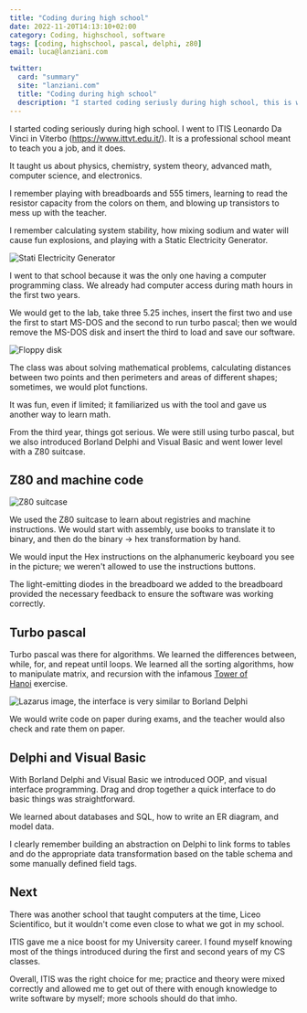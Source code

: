 ```yaml
---
title: "Coding during high school"
date: 2022-11-20T14:13:10+02:00
category: Coding, highschool, software
tags: [coding, highschool, pascal, delphi, z80]
email: luca@lanziani.com

twitter:
  card: "summary"
  site: "lanziani.com"
  title: "Coding during high school"
  description: "I started coding seriusly during high school, this is what they taught us"
---
```


I started coding seriously during high school. I went to ITIS Leonardo Da Vinci in Viterbo (https://www.ittvt.edu.it/). It is a professional school meant to teach you a job, and it does.

It taught us about physics, chemistry, system theory, advanced math, computer science, and electronics.

<!--more-->

I remember playing with breadboards and 555 timers, learning to read the resistor capacity from the colors on them, and blowing up transistors to mess up with the teacher.

I remember calculating system stability, how mixing sodium and water will cause fun explosions, and playing with a Static Electricity Generator.

![Stati Electricity Generator](/static/StaticElectricityGenerator.jpg)

I went to that school because it was the only one having a computer programming class. We already had computer access during math hours in the first two years.

We would get to the lab, take three 5.25 inches, insert the first two and use the first to start MS-DOS and the second to run turbo pascal; then we would remove the MS-DOS disk and insert the third to load and save our software.

![Floppy disk](/static/Floppy_disk_2009_G1.jpg)

The class was about solving mathematical problems, calculating distances between two points and then perimeters and areas of different shapes; sometimes, we would plot functions.

It was fun, even if limited; it familiarized us with the tool and gave us another way to learn math.

From the third year, things got serious. We were still using turbo pascal, but we also introduced Borland Delphi and Visual Basic and went lower level with a Z80 suitcase.

## Z80 and machine code

![Z80 suitcase](/static/20220920_231216.jpg)

We used the Z80 suitcase to learn about registries and machine instructions. We would start with assembly, use books to translate it to binary, and then do the binary -> hex transformation by hand.

We would input the Hex instructions on the alphanumeric keyboard you see in the picture; we weren't allowed to use the instructions buttons.

The light-emitting diodes in the breadboard we added to the breadboard provided the necessary feedback to ensure the software was working correctly.

## Turbo pascal

Turbo pascal was there for algorithms. We learned the differences between, while, for, and repeat until loops. We learned all the sorting algorithms, how to manipulate matrix, and recursion with the infamous [Tower of Hanoi](https://en.wikipedia.org/wiki/Tower_of_Hanoi) exercise.

![Lazarus image, the interface is very similar to Borland Delphi](/static/Windows_2000.png)

We would write code on paper during exams, and the teacher would also check and rate them on paper.

## Delphi and Visual Basic

With Borland Delphi and Visual Basic we introduced OOP, and visual interface programming. Drag and drop together a quick interface to do basic things was straightforward.

We learned about databases and SQL, how to write an ER diagram, and model data.

I clearly remember building an abstraction on Delphi to link forms to tables and do the appropriate data transformation based on the table schema and some manually defined field tags.

## Next

There was another school that taught computers at the time, Liceo Scientifico, but it wouldn't come even close to what we got in my school.

ITIS gave me a nice boost for my University career. I found myself knowing most of the things introduced during the first and second years of my CS classes.

Overall, ITIS was the right choice for me; practice and theory were mixed correctly and allowed me to get out of there with enough knowledge to write software by myself; more schools should do that imho.
